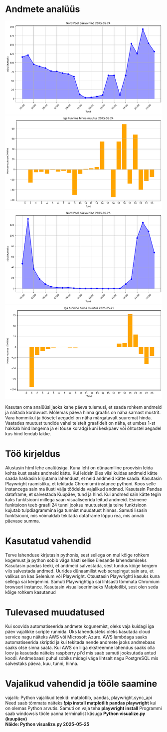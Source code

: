 # Andmete analüüs
![24_hour_chart2025-05-24.png](NordPoolProject/graafid/24_hour_chart2025-05-24.png)
![change_between_hours2025-05-24.png](NordPoolProject/graafid/change_between_hours2025-05-24.png)
![24_hour_chart2025-05-25.png](NordPoolProject/graafid/24_hour_chart2025-05-25.png)
![change_between_hours2025-05-25.png](NordPoolProject/graafid/change_between_hours2025-05-25.png)

Kasutan oma analüüsi jaoks kahe päeva tulemusi, et saada rohkem andmeid ja näitada korduvust.
Mõlemas päeva hinna graafis on näha sarnast mustrit. Vara hommikul ja öösetel aegadel on näha märgatavalt suuremat
hinda. Vaatades muutust tundide vahel teistelt graafidelt on näha, et umbes 1-st hakkab hind langema ja ei tõuse koradgi kuni 
keskpäev või õhtustel aegadel kus hind lendab lakke.


# Töö kirjeldus
Alustasin html lehe analüüsiga. Kuna leht on dünaamiline proovisin leida kohta kust saaks andmeid kätte. Kui leidsin üles
viisi kuidas andmeid kätte saada hakkasin kirjutama lahendust, et neid andmeid kätte saada.
Kasutasin Playwright raamistiku, et tekitada Chromiumi instance pythoni. Koos selle instancega sain ma ilusti välja töödelda 
vajalikud andmed. Kasutasin Pandas dataframe, et salvestada Kuupäev, tund ja hind. Kui andmed sain kätte tegin kaks funktsiooni
millega saan visualiseerida leitud andmeid. Esimene funktsioon teeb graafi 24 tunni jooksu muutustest ja teine funktsioon kujutab 
tulpdiagrammina iga tunnist muudatust hinnas. Samuti lisasin funktsiooni, mis võimaldab
tekitada dataframe lõppu rea, mis annab päevase summa.

# Kasutatud vahendid
Terve lahenduse kirjutasin pythonis, sest sellega on mul kõige rohkem kogemust ja python sobib väga hästi sellise ülesande lahendamiseks <br/>
Kasutasin pandas teeki, et andmeid salvestada, sest tundus kõige kergem viis salvestada andmed. Uurides dünaamilist web scrapingut
sain aru, et valikus on kas Selenium või Playwright. Otsustasin Playwrighti kasuks kuna sellega sai kergemini. 
Samuti Playwrightiga sai lihtsasti tõmmata Chromium browseri instance. Kasutasin visualiseerimiseks Matplotlibi, sest olen seda
kõige rohkem kasutanud

# Tulevased muudatused

Kui soovida automatiseerida andmete kogunemist, oleks vaja kuidagi iga päev vajalikke scripte runnida. Üks lahendusteks oleks
kasutada cloud service nagu näiteks AWS või Microsoft Azure. AWS lambdaga saaks automatiseerida skriptid ja kui tekitada nende andmete jaoks andmebaas
saaks otse sinna saata. Kui AWS on liiga ekstreemne lahendus saaks olla loov ja kasutada näiteks raspberry pi'd mis saab samuti
jooksutada antud koodi. Andmebaasi puhul sobiks midagi väga lihtsalt nagu PostgreSQL mis salvestaks päeva, kuu, tunni, hinna.

# Vajalikud vahendid ja tööle saamine
vajalik: Python
vajalikud teekid: matplotlib, pandas, playwright.sync_api
Need saab tõmmata näiteks **!pip install matplotlib pandas playwright** kui on olemas Python arvutis.
Samuti on vaja teha **playwright install**
Programmi saab windowsis tööle panna terminalist käsuga
**Python visualize.py (kuupäev) <br/>
Näide: Python visualize.py 2025-05-25**


